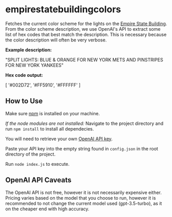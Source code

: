 # empirestatebuildingcolors
Fetches the current color scheme for the lights on the [Empire State Building](https://www.esbnyc.com). From the color scheme description, we use OpenAI's API to extract some list of hex codes that best match the description. This is necessary because the color description will often be very verbose.

**Example description:**

"SPLIT LIGHTS: BLUE & ORANGE FOR NEW YORK METS AND PINSTRIPES FOR NEW YORK YANKEES"

**Hex code output:**

[ '#002D72', '#FF5910', '#FFFFFF' ]

## How to Use
Make sure [npm](https://docs.npmjs.com/downloading-and-installing-node-js-and-npm) is installed on your machine.

*If the node modules are not installed:*
Navigate to the project directory and run `npm install` to install all dependecies.

You will need to retrieve your own [OpenAI API key](https://openai.com/blog/openai-api).

Paste your API key into the empty string found in `config.json` in the root directory of the project.

Run `node index.js` to execute.

## OpenAI API Caveats
The OpenAI API is not free, however it is not necessarily expensive either. Pricing varies based on the model that you choose to run, however it is recommended to not change the current model used (gpt-3.5-turbo), as it on the cheaper end with high accuracy.
